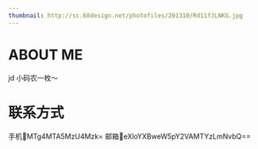 ```yaml
---
thumbnail: http://sc.68design.net/photofiles/201310/Rd11fJLNKG.jpg
---
```

# ABOUT ME
jd 小码农一枚～
# 联系方式
手机📱MTg4MTA5MzU4Mzk=
邮箱📮eXloYXBweW5pY2VAMTYzLmNvbQ==